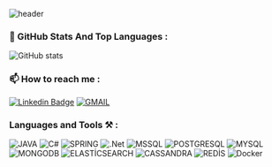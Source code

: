 ![header](https://capsule-render.vercel.app/api?type=waving&color=0:feac5e,50:c779d0,100:4bc0c8&text=Can%20%C3%96zyi%C4%9Fit&fontAlign=25&fontAlignY=32&height=150&fontSize=50&fontColor=ffffff)


### 📌 GitHub Stats And Top Languages :

![GitHub stats](https://github-readme-stats.vercel.app/api/?username=canozyigiit&show_icons=true&title_color=fff&icon_color=79ff97&text_color=9f9f9f&bg_color=151515)


### 📫 How to reach me  :

[![Linkedin Badge](https://img.shields.io/badge/canozyigit-%20on%20linkedin-blue?style=for-the-badge&logo=linkedin)](https://www.linkedin.com/in/canozyigiit/)
[![GMAIL](https://img.shields.io/badge/Gmail-D14836?style=for-the-badge&logo=gmail&logoColor=white)](mailto:muhammetcanozyigit@gmail.com)                                                                                                                                              
### Languages and Tools ⚒ :

![JAVA](https://img.shields.io/badge/Java-ED8B00?style=for-the-badge&logo=java&logoColor=white)
![C#](https://img.shields.io/badge/C%23-239120?style=for-the-badge&logo=c-sharp&logoColor=white)
![SPRING](https://img.shields.io/badge/Spring-6DB33F?style=for-the-badge&logo=spring&logoColor=white)
![.Net](https://img.shields.io/badge/.NET-5C2D91?style=for-the-badge&logo=.net&logoColor=white)
![MSSQL](https://img.shields.io/badge/Microsoft_SQL_Server-CC2927?style=for-the-badge&logo=microsoft-sql-server&logoColor=white)
![POSTGRESQL](https://img.shields.io/badge/PostgreSQL-316192?style=for-the-badge&logo=postgresql&logoColor=white)
![MYSQL](https://img.shields.io/badge/MySQL-00000F?style=for-the-badge&logo=mysql&logoColor=white)
![MONGODB](https://img.shields.io/badge/MongoDB-4EA94B?style=for-the-badge&logo=mongodb&logoColor=white)
![ELASTİCSEARCH](https://img.shields.io/badge/Elastic_Search-005571?style=for-the-badge&logo=elasticsearch&logoColor=white)
![CASSANDRA](https://img.shields.io/badge/Cassandra-1287B1?style=for-the-badge&logo=apache%20cassandra&logoColor=white)
![REDİS](https://img.shields.io/badge/redis-CC0000.svg?&style=for-the-badge&logo=redis&logoColor=white)
![Docker](https://img.shields.io/badge/docker-%230db7ed.svg?style=for-the-badge&logo=docker&logoColor=white)

